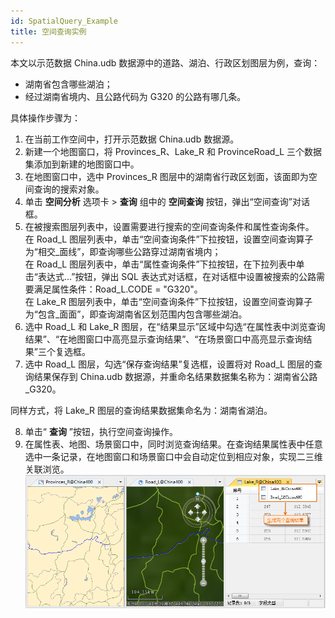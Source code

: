 ```yaml
---
id: SpatialQuery_Example
title: 空间查询实例
---
```

本文以示范数据 China.udb 数据源中的道路、湖泊、行政区划图层为例，查询：

  * 湖南省包含哪些湖泊；
  * 经过湖南省境内、且公路代码为 G320 的公路有哪几条。

具体操作步骤为：

  1. 在当前工作空间中，打开示范数据 China.udb 数据源。
  2. 新建一个地图窗口，将 Provinces_R、Lake_R 和 ProvinceRoad_L 三个数据集添加到新建的地图窗口中。
  3. 在地图窗口中，选中 Provinces_R 图层中的湖南省行政区划面，该面即为空间查询的搜索对象。
  4. 单击 **空间分析** 选项卡 > **查询** 组中的 **空间查询** 按钮，弹出“空间查询”对话框。
  5. 在被搜索图层列表中，设置需要进行搜索的空间查询条件和属性查询条件。   
  在 Road_L 图层列表中，单击“空间查询条件”下拉按钮，设置空间查询算子为“相交_面线”，即查询哪些公路穿过湖南省境内；    
  在 Road_L 图层列表中，单击“属性查询条件”下拉按钮，在下拉列表中单击“表达式...”按钮，弹出 SQL 表达式对话框，在对话框中设置被搜索的公路需要满足属性条件：Road_L.CODE = "G320"。    
  在 Lake_R 图层列表中，单击“空间查询条件”下拉按钮，设置空间查询算子为“包含_面面”，即查询湖南省区划范围内包含哪些湖泊。
  6. 选中 Road_L 和 Lake_R 图层，在“结果显示”区域中勾选“在属性表中浏览查询结果”、“在地图窗口中高亮显示查询结果”、“在场景窗口中高亮显示查询结果”三个复选框。
  7. 选中 Road_L 图层，勾选“保存查询结果”复选框，设置将对 Road_L 图层的查询结果保存到 China.udb 数据源，并重命名结果数据集名称为：湖南省公路_G320。 

同样方式，将 Lake_R 图层的查询结果数据集命名为：湖南省湖泊。

  8. 单击“ **查询** ”按钮，执行空间查询操作。
  9. 在属性表、地图、场景窗口中，同时浏览查询结果。在查询结果属性表中任意选中一条记录，在地图窗口和场景窗口中会自动定位到相应对象，实现二三维关联浏览。  ![](img/SP_Exp4.png)  
